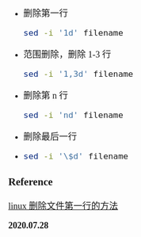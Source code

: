 <font size=4 face='楷体'>

- 删除第一行

  ```bash
  sed -i '1d' filename
  ```

- 范围删除，删除 1-3 行

  ```bash
  sed -i '1,3d' filename
  ```

- 删除第 n 行

  ```bash
  sed -i 'nd' filename
  ```

- 删除最后一行
- ```bash
  sed -i '\$d' filename
  ```

### Reference

[linux 删除文件第一行的方法](https://blog.csdn.net/lingbo229/article/details/82250688)

**2020.07.28**
